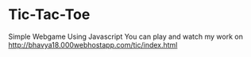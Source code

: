 # Tic-Tac-Toe
Simple Webgame Using Javascript
You can play and watch my work on http://bhavya18.000webhostapp.com/tic/index.html
